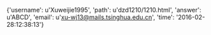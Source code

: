 {'username': u'Xuweijie1995', 'path': u'dzd1210/1210.html', 'answer': u'ABCD', 'email': u'xu-wj13@mails.tsinghua.edu.cn', 'time': '2016-02-28:12:38:13'}